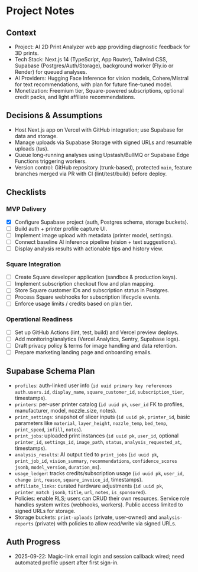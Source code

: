 ﻿# Project Notes

## Context
- Project: AI 2D Print Analyzer web app providing diagnostic feedback for 3D prints.
- Tech Stack: Next.js 14 (TypeScript, App Router), Tailwind CSS, Supabase (Postgres/Auth/Storage), background worker (Fly.io or Render) for queued analyses.
- AI Providers: Hugging Face Inference for vision models, Cohere/Mistral for text recommendations, with plan for future fine-tuned model.
- Monetization: Freemium tier, Square-powered subscriptions, optional credit packs, and light affiliate recommendations.

## Decisions & Assumptions
- Host Next.js app on Vercel with GitHub integration; use Supabase for data and storage.
- Manage uploads via Supabase Storage with signed URLs and resumable uploads (tus).
- Queue long-running analyses using Upstash/BullMQ or Supabase Edge Functions triggering workers.
- Version control: GitHub repository (trunk-based), protected `main`, feature branches merged via PR with CI (lint/test/build) before deploy.

## Checklists

### MVP Delivery
- [x] Configure Supabase project (auth, Postgres schema, storage buckets).
- [ ] Build auth + printer profile capture UI.
- [ ] Implement image upload with metadata (printer model, settings).
- [ ] Connect baseline AI inference pipeline (vision + text suggestions).
- [ ] Display analysis results with actionable tips and history view.

### Square Integration
- [ ] Create Square developer application (sandbox & production keys).
- [ ] Implement subscription checkout flow and plan mapping.
- [ ] Store Square customer IDs and subscription status in Postgres.
- [ ] Process Square webhooks for subscription lifecycle events.
- [ ] Enforce usage limits / credits based on plan tier.

### Operational Readiness
- [ ] Set up GitHub Actions (lint, test, build) and Vercel preview deploys.
- [ ] Add monitoring/analytics (Vercel Analytics, Sentry, Supabase logs).
- [ ] Draft privacy policy & terms for image handling and data retention.
- [ ] Prepare marketing landing page and onboarding emails.

## Supabase Schema Plan
- `profiles`: auth-linked user info (`id uuid primary key references auth.users.id`, `display_name`, `square_customer_id`, `subscription_tier`, timestamps).
- `printers`: per-user printer catalog (`id uuid pk`, `user_id` FK to profiles, manufacturer, model, nozzle_size, notes).
- `print_settings`: snapshot of slicer inputs (`id uuid pk`, `printer_id`, basic parameters like `material`, `layer_height`, `nozzle_temp`, `bed_temp`, `print_speed`, `infill`, `notes`).
- `print_jobs`: uploaded print instances (`id uuid pk`, `user_id`, optional `printer_id`, `settings_id`, `image_path`, `status`, `analysis_requested_at`, timestamps).
- `analysis_results`: AI output tied to `print_jobs` (`id uuid pk`, `print_job_id`, `vision_summary`, `recommendations`, `confidence_scores jsonb`, `model_version`, `duration_ms`).
- `usage_ledger`: tracks credits/subscription usage (`id uuid pk`, `user_id`, `change int`, `reason`, `square_invoice_id`, timestamps).
- `affiliate_links`: curated hardware adjustments (`id uuid pk`, `printer_match jsonb`, `title`, `url`, `notes`, `is_sponsored`).
- Policies: enable RLS; users can CRUD their own resources. Service role handles system writes (webhooks, workers). Public access limited to signed URLs for storage.
- Storage buckets: `print-uploads` (private, user-owned) and `analysis-reports` (private) with policies to allow read/write via signed URLs.
## Auth Progress
- 2025-09-22: Magic-link email login and session callback wired; need automated profile upsert after first sign-in.

